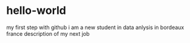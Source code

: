 # hello-world
my first step with github
i am a new student in data anlysis in bordeaux france
description of my next job

